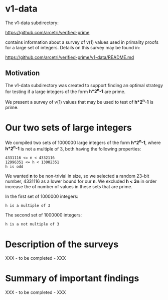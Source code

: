 # v1-data

The v1-data subdirectory:

https://github.com/arcetri/verified-prime

contains information about a survey of v(1) values used in primality proofs
for a large set of integers.
Details on this survey may be found in:

https://github.com/arcetri/verified-prime/v1-data/README.md

## Motivation

The v1-data subdirectory was created to support finding an optimal strategy for
testing if a large integers of the form __h*2<sup>n</sup>-1__ are prime.

We present a survey of v(1) values that may be used to test of
__h*2<sup>n</sup>-1__ is prime.

# Our two sets of large integers

We compiled two sets of 1000000 large integers of the form __h*2<sup>n</sup>-1__,
where __h*2<sup>n</sup>-1__ is not a multiple of 3, both having the following properties:

```
4331116 <= n < 4332116
12996351 <= h < 13002351
h is odd
```

We wanted __n__ to be non-trivial in size, so we selected a random 23-bit
number, 4331116 as a lower bound for our __n__.
We excluded __h < 3n__ in order increase the of number of values in these sets that are prime.

In the first set of 1000000 integers:

```
h is a multiple of 3
```

The second set of 1000000 integers:

```
h is a not multiple of 3
```

# Description of the surveys

XXX - to be completed - XXX

# Summary of important findings

XXX - to be completed - XXX
